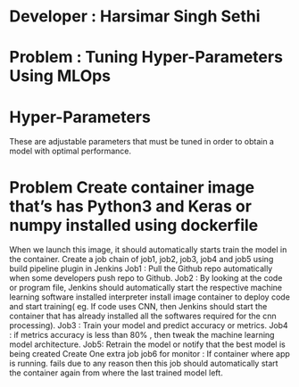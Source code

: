 # Developer : Harsimar Singh Sethi
# Problem : Tuning Hyper-Parameters Using MLOps
# Hyper-Parameters
These are adjustable parameters that must be tuned in order to obtain a model with optimal performance.
# Problem Create container image that’s has Python3 and Keras or numpy installed using dockerfile
When we launch this image, it should automatically starts train the model in the container.
Create a job chain of job1, job2, job3, job4 and job5 using build pipeline plugin in Jenkins
Job1 : Pull the Github repo automatically when some developers push repo to Github.
Job2 : By looking at the code or program file, Jenkins should automatically start the respective machine learning software installed interpreter install image container to deploy code and start training( eg. If code uses CNN, then Jenkins should start the container that has already installed all the softwares required for the cnn processing).
Job3 : Train your model and predict accuracy or metrics.
Job4 : if metrics accuracy is less than 80% , then tweak the machine learning model architecture.
Job5: Retrain the model or notify that the best model is being created
Create One extra job job6 for monitor : If container where app is running. fails due to any reason then this job should automatically start the container again from where the last trained model left.
